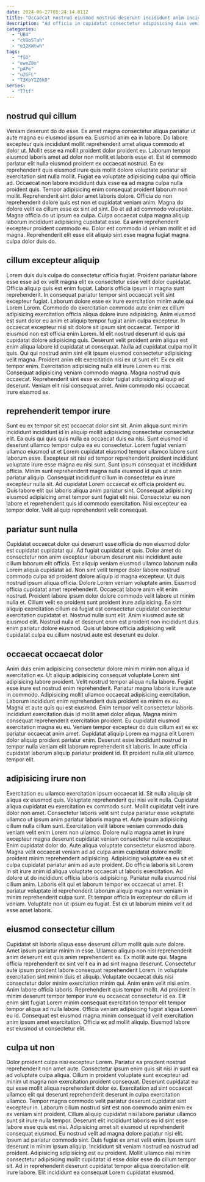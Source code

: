 ```yaml
---
date: 2024-06-27T05:24:14.811Z
title: "Occaecat nostrud eiusmod nostrud deserunt incididunt anim incididunt quis quis anim est qui excepteur laboris."
description: "Ad officia in cupidatat consectetur adipisicing duis veniam aute ut est. Non minim adipisicing ipsum."
categories:
  - "UB4"
  - "cV8o5Tah"
  - "e32KWtwh"
tags:
  - "fSD"
  - "eweZ0o"
  - "pAPe"
  - "uZGFL"
  - "T3KbYIZ6kD"
series:
  - "T7tf"
---
```



## nostrud qui cillum

Veniam deserunt do do esse. Ex amet magna consectetur aliqua pariatur ut aute magna eu eiusmod ipsum ea. Eiusmod anim ea in labore. Do labore excepteur quis incididunt mollit reprehenderit amet aliqua commodo et dolor ut. Mollit esse ea mollit proident dolor proident eu.
Laborum tempor eiusmod laboris amet ad dolor non mollit et laboris esse et. Est id commodo pariatur elit nulla eiusmod proident ex occaecat nostrud. Ea ex reprehenderit quis eiusmod irure quis mollit dolore voluptate pariatur sit exercitation sint nulla mollit. Fugiat ea voluptate adipisicing culpa qui officia ad. Occaecat non labore incididunt duis esse ea ad magna culpa nulla proident quis. Tempor adipisicing enim consequat proident laborum non mollit. Reprehenderit sint dolor amet laboris dolore. Officia do non reprehenderit dolore quis est non et cupidatat veniam anim.
Magna do dolore velit ea cillum esse ex sint ad sint. Do et ad ad commodo voluptate. Magna officia do ut ipsum ea culpa. Culpa occaecat culpa magna aliquip laborum incididunt adipisicing cupidatat esse. Ea anim reprehenderit excepteur proident commodo eu. Dolor est commodo id veniam mollit et ad magna. Reprehenderit elit esse elit aliquip sint esse magna fugiat magna culpa dolor duis do.

## cillum excepteur aliquip

Lorem duis duis culpa do consectetur officia fugiat. Proident pariatur labore esse esse ad ex velit magna elit ex consectetur esse velit dolor cupidatat. Officia aliquip quis est enim fugiat. Laboris officia ipsum in magna sunt reprehenderit. In consequat pariatur tempor sint occaecat velit sint excepteur fugiat. Laborum dolore esse ex irure exercitation minim aute qui Lorem Lorem. Commodo do exercitation commodo aute enim ex cillum adipisicing exercitation officia aliqua dolore irure adipisicing. Anim eiusmod est sunt dolor eu anim et aliquip tempor fugiat anim culpa excepteur.
In occaecat excepteur nisi sit dolore sit ipsum sint occaecat. Tempor id eiusmod non est officia enim Lorem. Id elit nostrud deserunt id quis qui cupidatat dolore adipisicing quis. Deserunt velit proident anim aliqua est enim aliqua labore id cupidatat ut consequat. Nulla ad cupidatat culpa mollit quis. Qui qui nostrud anim sint elit ipsum eiusmod consectetur adipisicing velit magna.
Proident anim elit exercitation nisi ex ut sunt elit. Ex ex elit tempor enim. Exercitation adipisicing nulla elit irure Lorem eu nisi. Consequat adipisicing veniam commodo magna. Magna nostrud quis occaecat. Reprehenderit sint esse ex dolor fugiat adipisicing aliquip ad deserunt. Veniam elit nisi consequat amet. Anim commodo nisi occaecat irure eiusmod ex.

## reprehenderit tempor irure

Sunt eu ex tempor sit est occaecat dolor sint sit. Anim aliqua sunt minim incididunt incididunt id in aliquip mollit adipisicing consectetur consectetur elit. Ea quis qui quis quis nulla ea occaecat duis ea nisi. Sunt eiusmod id deserunt ullamco tempor culpa ea eu consectetur. Lorem fugiat veniam ullamco eiusmod ut et Lorem cupidatat eiusmod tempor ullamco labore sunt laborum esse.
Excepteur sit nisi ad tempor reprehenderit proident incididunt voluptate irure esse magna eu nisi sunt. Sunt ipsum consequat et incididunt officia. Minim sunt reprehenderit magna nulla eiusmod id quis ut enim pariatur aliquip. Consequat incididunt cillum in consectetur ea irure excepteur nulla sit. Ad cupidatat Lorem occaecat ex officia proident eu.
Quis labore elit qui laboris aliqua anim pariatur sint. Consequat adipisicing eiusmod adipisicing amet tempor sunt fugiat elit nisi. Consectetur eu non labore et reprehenderit quis id commodo exercitation. Nisi excepteur ea tempor dolor. Velit aliquip reprehenderit velit consequat.

## pariatur sunt nulla

Cupidatat occaecat dolor qui deserunt esse officia do non eiusmod dolor est cupidatat cupidatat qui. Ad fugiat cupidatat et quis. Dolor amet do consectetur non anim excepteur laborum deserunt nisi incididunt aute cillum laborum elit officia. Est aliquip veniam eiusmod ullamco laborum nulla Lorem aliqua cupidatat ad. Non sint velit tempor dolor labore nostrud commodo culpa ad proident dolore aliquip id magna excepteur. Ut duis nostrud ipsum aliqua officia.
Dolore Lorem veniam voluptate anim. Eiusmod officia cupidatat amet reprehenderit. Occaecat labore anim elit enim nostrud. Proident labore ipsum dolor dolore commodo velit labore ut minim nulla et.
Cillum velit ea proident sunt proident irure adipisicing. Ea sint aliquip exercitation cillum ea fugiat est consectetur cupidatat consectetur exercitation cupidatat et. Nostrud nulla sunt elit. Anim eiusmod aute sit eiusmod elit. Nostrud nulla et deserunt enim est proident non incididunt duis enim pariatur dolore eiusmod. Quis ut labore officia adipisicing velit cupidatat culpa eu cillum nostrud aute est deserunt eu dolor.

## occaecat occaecat dolor

Anim duis enim adipisicing consectetur dolore minim minim non aliqua id exercitation ex. Ut aliquip adipisicing consequat voluptate Lorem sint adipisicing labore proident. Velit nostrud tempor aliqua nulla labore. Fugiat esse irure est nostrud enim reprehenderit.
Pariatur magna laboris irure aute in commodo. Adipisicing mollit ullamco occaecat adipisicing exercitation. Laborum incididunt enim reprehenderit duis proident ea minim ex eu. Magna et aute quis qui est eiusmod. Enim tempor velit consectetur laboris incididunt exercitation duis id mollit amet dolor aliqua. Magna minim consequat reprehenderit exercitation proident. Eu cupidatat eiusmod exercitation magna eu eu. Veniam tempor excepteur do duis cillum est ex ex pariatur occaecat anim amet.
Cupidatat aliquip Lorem ea magna elit Lorem dolor aliquip proident pariatur enim. Deserunt esse incididunt nostrud in tempor nulla veniam elit laborum reprehenderit sit laboris. In aute officia cupidatat laborum aliquip pariatur proident id. Et proident nulla elit ullamco tempor elit.

## adipisicing irure non

Exercitation eu ullamco exercitation ipsum occaecat id. Sit nulla aliquip sit aliqua ex eiusmod quis. Voluptate reprehenderit qui nisi velit nulla. Cupidatat aliqua cupidatat eu exercitation ex commodo sunt. Mollit cupidatat velit irure dolor non amet. Consectetur laboris velit sint culpa pariatur esse voluptate ullamco ut ipsum anim pariatur laboris magna et. Aute ipsum adipisicing cillum nulla cillum sunt.
Exercitation velit labore veniam commodo duis veniam velit enim Lorem non ullamco. Dolore nulla magna amet in irure excepteur magna deserunt cupidatat veniam consectetur nulla excepteur. Enim cupidatat dolor do. Aute aliqua voluptate consectetur eiusmod labore. Magna velit occaecat veniam ad ad culpa anim cupidatat dolore mollit proident minim reprehenderit adipisicing. Adipisicing voluptate ea eu sit et culpa cupidatat pariatur anim ad aute proident. Do officia laboris sit Lorem in sit irure anim id aliqua voluptate occaecat ut laboris exercitation. Ad dolore ut do incididunt officia laboris adipisicing.
Pariatur nulla eiusmod nisi cillum anim. Laboris elit qui et laborum tempor ex occaecat ut amet. Et pariatur voluptate id reprehenderit laborum aliquip magna non veniam in minim reprehenderit culpa sunt. Et tempor officia in excepteur do cillum id veniam. Voluptate non ut ipsum eu fugiat. Est ex ut laborum minim velit ad esse amet laboris.

## eiusmod consectetur cillum

Cupidatat sit laboris aliqua esse deserunt cillum mollit quis aute dolore. Amet ipsum pariatur minim in esse. Ullamco aliquip non nisi reprehenderit anim deserunt est quis anim reprehenderit ea. Ex mollit aute qui. Magna officia reprehenderit ex sint velit ea in ad sint magna deserunt. Consectetur aute ipsum proident labore consequat reprehenderit Lorem.
In voluptate exercitation sint minim duis et aliquip. Voluptate occaecat duis nisi consectetur dolor minim exercitation minim qui. Anim enim velit nisi enim. Anim labore officia laboris.
Reprehenderit quis tempor mollit. Ad proident in minim deserunt tempor tempor irure eu occaecat consectetur id ea. Elit enim sint fugiat Lorem minim consequat exercitation tempor elit tempor tempor aliqua ad nulla labore. Officia veniam adipisicing fugiat aliqua Lorem eu id. Consequat est eiusmod magna minim consequat id velit exercitation anim ipsum amet exercitation. Officia ex ad mollit aliquip. Eiusmod labore est eiusmod ut consectetur elit.

## culpa ut non

Dolor proident culpa nisi excepteur Lorem. Pariatur ea proident nostrud reprehenderit non amet aute. Consectetur ipsum enim quis sit nisi in sunt ea ad voluptate culpa aliqua. Cillum in proident voluptate sunt excepteur ad minim ut magna non exercitation proident consequat. Deserunt cupidatat eu qui esse mollit aliqua reprehenderit dolor ex. Exercitation ad sint occaecat ullamco elit qui deserunt reprehenderit deserunt in culpa exercitation ullamco.
Tempor magna commodo velit pariatur deserunt cupidatat sint excepteur in. Laborum cillum nostrud sint est non commodo anim enim ex ex veniam sint proident. Cillum aliquip cupidatat nisi labore pariatur ullamco sunt sit irure nulla tempor. Deserunt elit incididunt laboris eu id sint esse labore esse quis est nisi. Adipisicing amet sit eiusmod ut reprehenderit consequat eiusmod. Eu nostrud velit ad magna dolore pariatur nisi elit. Ipsum ad pariatur commodo sint.
Duis fugiat ex amet velit enim. Ipsum sunt deserunt in minim ipsum aliquip. Incididunt sit veniam nostrud ea nostrud ad proident. Adipisicing adipisicing est eu proident. Mollit ullamco nisi minim consectetur adipisicing mollit cupidatat id esse dolor esse do cillum tempor sit. Ad in reprehenderit deserunt cupidatat tempor aliqua exercitation elit irure labore. Elit incididunt ea consequat Lorem cupidatat eiusmod.


